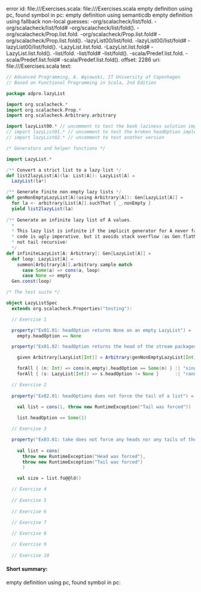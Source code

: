 error id: file://<WORKSPACE>/Exercises.scala:
file://<WORKSPACE>/Exercises.scala
empty definition using pc, found symbol in pc: 
empty definition using semanticdb
empty definition using fallback
non-local guesses:
	 -org/scalacheck/list/fold.
	 -org/scalacheck/list/fold#
	 -org/scalacheck/list/fold().
	 -org/scalacheck/Prop.list.fold.
	 -org/scalacheck/Prop.list.fold#
	 -org/scalacheck/Prop.list.fold().
	 -lazyList00/list/fold.
	 -lazyList00/list/fold#
	 -lazyList00/list/fold().
	 -LazyList.list.fold.
	 -LazyList.list.fold#
	 -LazyList.list.fold().
	 -list/fold.
	 -list/fold#
	 -list/fold().
	 -scala/Predef.list.fold.
	 -scala/Predef.list.fold#
	 -scala/Predef.list.fold().
offset: 2286
uri: file://<WORKSPACE>/Exercises.scala
text:
```scala
// Advanced Programming, A. Wąsowski, IT University of Copenhagen
// Based on Functional Programming in Scala, 2nd Edition

package adpro.lazyList

import org.scalacheck.*
import org.scalacheck.Prop.*
import org.scalacheck.Arbitrary.arbitrary

import lazyList00.* // uncomment to test the book laziness solution implementation
// import lazyList01.* // uncomment to test the broken headOption implementation
// import lazyList02.* // uncomment to test another version

/* Generators and helper functions */

import LazyList.*

/** Convert a strict list to a lazy-list */
def list2lazyList[A](la: List[A]): LazyList[A] = 
  LazyList(la*)

/** Generate finite non-empty lazy lists */
def genNonEmptyLazyList[A](using Arbitrary[A]): Gen[LazyList[A]] =
  for la <- arbitrary[List[A]].suchThat { _.nonEmpty }
  yield list2lazyList(la)
  
/** Generate an infinite lazy list of A values.
  *
  * This lazy list is infinite if the implicit generator for A never fails. The
  * code is ugly-imperative, but it avoids stack overflow (as Gen.flatMap is
  * not tail recursive)
  */
def infiniteLazyList[A: Arbitrary]: Gen[LazyList[A]] =
  def loop: LazyList[A] =
    summon[Arbitrary[A]].arbitrary.sample match
      case Some(a) => cons(a, loop)
      case None => empty
  Gen.const(loop)

/* The test suite */

object LazyListSpec 
  extends org.scalacheck.Properties("testing"):

  // Exercise 1

  property("Ex01.01: headOption returns None on an empty LazyList") = 
    empty.headOption == None

  property("Ex01.02: headOption returns the head of the stream packaged in Some") =

    given Arbitrary[LazyList[Int]] = Arbitrary(genNonEmptyLazyList[Int])

    forAll { (n: Int) => cons(n,empty).headOption == Some(n) } :| "singleton" &&
    forAll { (s: LazyList[Int]) => s.headOption != None }      :| "random" 

  // Exercise 2
  
  property("Ex02.01: headOptions does not force the tail of a list") =
    
    val list = cons(1, throw new RuntimeException("Tail was forced"))

    list.headOption == Some(1)

  // Exercise 3

  property("Ex03.01: take does not force any heads nor any tails of the lazy list it manipulates") =
    
    val list = cons(
      throw new RuntimeException("Head was forced"), 
      throw new RuntimeException("Tail was forced")
      )

    val size = list.fo@@ld()

  // Exercise 4
  
  // Exercise 5
  
  // Exercise 6
  
  // Exercise 7

  // Exercise 8

  // Exercise 9
 
  // Exercise 10


```


#### Short summary: 

empty definition using pc, found symbol in pc: 